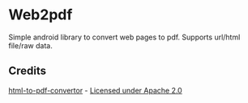 # Web2pdf
Simple android library to convert web pages to pdf.
Supports url/html file/raw data.

## Credits
[html-to-pdf-convertor](https://github.com/mddanishansari/html-to-pdf-convertor) - [Licensed under Apache 2.0](https://github.com/mddanishansari/html-to-pdf-convertor/blob/main/LICENSE)